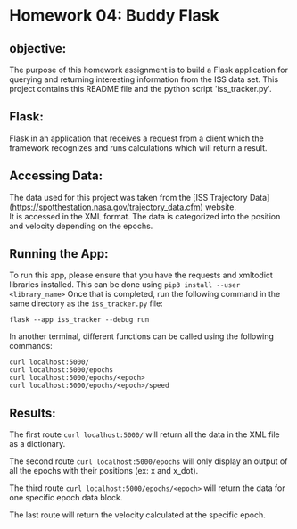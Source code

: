 
# Homework 04: Buddy Flask

## objective:
The purpose of this homework assignment is to build a Flask application 
for querying and returning interesting information from the ISS data set. This project
contains this README file and the python script 'iss_tracker.py'. 

## Flask:
Flask in an application that receives a request from a client which the 
framework recognizes and runs calculations which will return a result. 

## Accessing Data:
The data used for this project was taken from the [ISS Trajectory Data] (https://spotthestation.nasa.gov/trajectory_data.cfm) website.\
It is accessed in the XML format. The data is categorized into the position and velocity depending on the epochs. 

## Running the App:
To run this app, please ensure that you have the requests and xmltodict libraries installed. 
This can be done using
`pip3 install --user <library_name>` 
Once that is completed, run the following command in the same directory as the `iss_tracker.py` file: 

`flask --app iss_tracker --debug run` 

In another terminal, different functions can be called using the following commands: 

```
curl localhost:5000/
curl localhost:5000/epochs
curl localhost:5000/epochs/<epoch>
curl localhost:5000/epochs/<epoch>/speed
```

## Results:

The first route `curl localhost:5000/` will return all the data in the XML file as a dictionary. 

The second route `curl localhost:5000/epochs` will only display an output of all the epochs with 
their positions (ex: x and x_dot). 

The third route `curl localhost:5000/epochs/<epoch>` will return the data for one specific epoch data block. 

The last route will return the velocity calculated at the specific epoch. 
